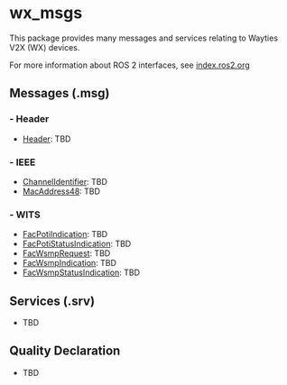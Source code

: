 # wx_msgs

This package provides many messages and services relating to Wayties V2X (WX) devices.

For more information about ROS 2 interfaces, see [index.ros2.org](https://index.ros.org/doc/ros2/Concepts/About-ROS-Interfaces/)

## Messages (.msg)

### - Header
* [Header](msg/Header.msg): TBD

### - IEEE
* [ChannelIdentifier](msg/ieee/ChannelIdentifier.msg): TBD
* [MacAddress48](msg/MacAddress48.msg): TBD

### - WITS
* [FacPotiIndication](msg/wits/FacPotiIndication.msg): TBD
* [FacPotiStatusIndication](msg/wits/FacPotiStatusIndication.msg): TBD
* [FacWsmpRequest](msg/wits/FacWsmpRequest.msg): TBD
* [FacWsmpIndication](msg/wits/FacWsmpIndication.msg): TBD
* [FacWsmpStatusIndication](msg/wits/FacWsmpStatusIndication.msg): TBD

## Services (.srv)
* TBD

## Quality Declaration
* TBD
